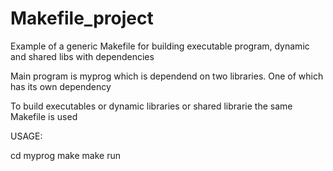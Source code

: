 # Makefile_project
Example of a generic Makefile for building executable program, dynamic and shared libs with dependencies

Main program is myprog which is dependend on two libraries. One of which has its own dependency

To build executables or dynamic libraries or shared librarie the same Makefile is used

USAGE:

cd myprog
make
make run
